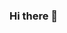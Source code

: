 ### Hi there 👋

<!--
**Jbarajas07/Jbarajas07** is a ✨ _special_ ✨ repository because its `README.md` (this file) appears on your GitHub profile.

Here are some ideas to get you started:

- 🔭 I’m currently working on the IoT Wireless Team
- 🌱 I’m currently learning Python Scripting
- 👯 I’m looking to collaborate on Automation
- 🤔 I’m looking for help with Scripting
- 📫 How to reach me:
- 😄 Pronouns: He/Him
- ⚡ Fun fact: I enjoy playing soccer on my free time. 
